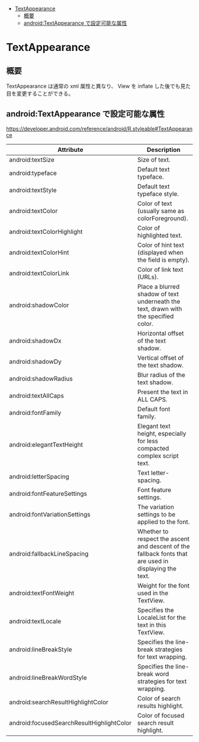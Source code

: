<!-- TOC depthFrom:1 depthTo:6 withLinks:1 updateOnSave:1 orderedList:0 -->

- [TextAppearance](#textappearance)
	- [概要](#概要)
	- [android:TextAppearance で設定可能な属性](#androidtextappearance-で設定可能な属性)

<!-- /TOC -->


# TextAppearance

## 概要

TextAppearance は通常の xml 属性と異なり、 View を inflate した後でも見た目を変更することができる。


## android:TextAppearance で設定可能な属性

https://developer.android.com/reference/android/R.styleable#TextAppearance

|Attribute|Description|
|-|-|
|android:textSize|Size of text.|
|android:typeface|Default text typeface.|
|android:textStyle|Default text typeface style.|
|android:textColor|Color of text (usually same as colorForeground).|
|android:textColorHighlight|Color of highlighted text.|
|android:textColorHint|Color of hint text (displayed when the field is empty).|
|android:textColorLink|Color of link text (URLs).|
|android:shadowColor|Place a blurred shadow of text underneath the text, drawn with the specified color.|
|android:shadowDx|Horizontal offset of the text shadow.|
|android:shadowDy|Vertical offset of the text shadow.|
|android:shadowRadius|Blur radius of the text shadow.|
|android:textAllCaps|Present the text in ALL CAPS.|
|android:fontFamily|Default font family.|
|android:elegantTextHeight|Elegant text height, especially for less compacted complex script text.|
|android:letterSpacing|Text letter-spacing.|
|android:fontFeatureSettings|Font feature settings.|
|android:fontVariationSettings|The variation settings to be applied to the font.|
|android:fallbackLineSpacing|Whether to respect the ascent and descent of the fallback fonts that are used in displaying the text.|
|android:textFontWeight|Weight for the font used in the TextView.|
|android:textLocale|Specifies the LocaleList for the text in this TextView.|
|android:lineBreakStyle|Specifies the line-break strategies for text wrapping.|
|android:lineBreakWordStyle|Specifies the line-break word strategies for text wrapping.|
|android:searchResultHighlightColor|Color of search results highlight.|
|android:focusedSearchResultHighlightColor|Color of focused search result highlight.|
